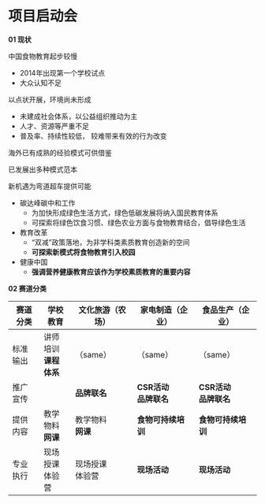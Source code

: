 # 项目启动会

**01 现状**

中国食物教育起步较慢

- 2014年出现第一个学校试点 
- 大众认知不足

以点状开展，环境尚未形成 

- 未建成社会体系，以公益组织推动为主 
- 人才、资源等严重不足 
- 普及率、持续性较低， 较难带来有效的行为改变

海外已有成熟的经验模式可供借鉴

已发展出多种模式范本

新机遇为弯道超车提供可能

- 碳达峰碳中和工作 
  - 为加快形成绿色生活方式，绿色低碳发展将纳入国民教育体系 
  - 可探索将绿色饮食习惯、绿色农业方面与食物教育结合，倡导绿色生活
- 教育改革
  - “双减”政策落地，为非学科类素质教育创造新的空间 
  - **可探索新模式将食物教育引入校园**
- 健康中国  
  - **强调营养健康教育应该作为学校素质教育的重要内容**



**02 赛道分类**

| 赛道分类 | 学校教育                   | 文化旅游（农场）       | 家电制造（企业）          | 食品生产（企业）          |
| -------- | -------------------------- | ---------------------- | ------------------------- | ------------------------- |
| 标准输出 | 讲师培训<br />**课程体系** | （same）               | （same）                  | （same）                  |
| 推广宣传 |                            | **品牌联名**           | **CSR活动<br />品牌联名** | **CSR活动<br />品牌联名** |
| 提供内容 | 教学物料<br />**网课**     | 教学物料<br />**网课** | **食物可持续培训**        | **食物可持续培训**        |
| 专业执行 | 现场授课<br />体验营       | 现场授课<br />体验营   | **现场活动**              | **现场活动**              |

